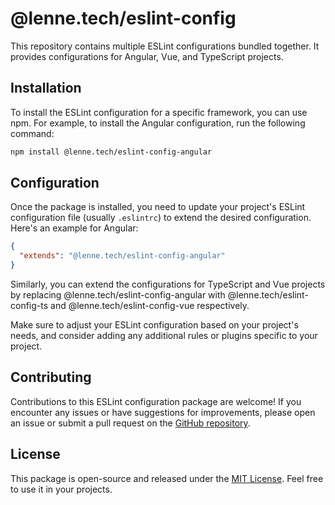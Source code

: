 # @lenne.tech/eslint-config

This repository contains multiple ESLint configurations bundled together. It provides configurations for Angular, Vue, and TypeScript projects.

## Installation

To install the ESLint configuration for a specific framework, you can use npm. For example, to install the Angular configuration, run the following command:

```bash
npm install @lenne.tech/eslint-config-angular
```



## Configuration

Once the package is installed, you need to update your project's ESLint configuration file (usually `.eslintrc`) to extend the desired configuration. Here's an example for Angular:

```json
{
  "extends": "@lenne.tech/eslint-config-angular"
}
```

Similarly, you can extend the configurations for TypeScript and Vue projects by replacing @lenne.tech/eslint-config-angular with @lenne.tech/eslint-config-ts and @lenne.tech/eslint-config-vue respectively.

Make sure to adjust your ESLint configuration based on your project's needs, and consider adding any additional rules or plugins specific to your project.

## Contributing

Contributions to this ESLint configuration package are welcome! If you encounter any issues or have suggestions for improvements, please open an issue or submit a pull request on the [GitHub repository](https://github.com/lenneTech/eslint-config).

## License

This package is open-source and released under the [MIT License](https://opensource.org/licenses/MIT). Feel free to use it in your projects.


